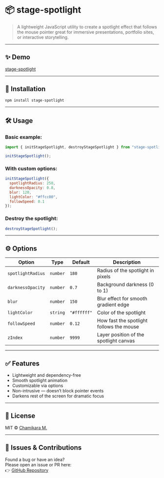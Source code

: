 # 📦 stage-spotlight

> A lightweight JavaScript utility to create a spotlight effect that follows the mouse pointer great for immersive presentations, portfolio sites, or interactive storytelling.

---

## ✨ Demo

[stage-spotlight](https://chamikaram.github.io/stage-spotlight/)

---

## 🚀 Installation

```bash
npm install stage-spotlight
```

---

## 🛠️ Usage

### Basic example:

```js
import { initStageSpotlight, destroyStageSpotlight } from "stage-spotlight";

initStageSpotlight();
```

### With custom options:

```js
initStageSpotlight({
  spotlightRadius: 250,
  darknessOpacity: 0.8,
  blur: 120,
  lightColor: "#ffcc00",
  followSpeed: 0.1
});
```

### Destroy the spotlight:

```js
destroyStageSpotlight();
```

---

## ⚙️ Options

| Option            | Type     | Default     | Description |
|-------------------|----------|-------------|-------------|
| `spotlightRadius` | `number` | `180`       | Radius of the spotlight in pixels |
| `darknessOpacity` | `number` | `0.7`       | Background darkness (0 to 1) |
| `blur`            | `number` | `150`       | Blur effect for smooth gradient edge |
| `lightColor`      | `string` | `"#ffffff"` | Color of the spotlight |
| `followSpeed`     | `number` | `0.12`      | How fast the spotlight follows the mouse |
| `zIndex`          | `number` | `9999`      | Layer position of the spotlight canvas |

---

## ✅ Features

- Lightweight and dependency-free
- Smooth spotlight animation
- Customizable via options
- Non-intrusive — doesn’t block pointer events
- Darkens rest of the screen for dramatic focus

---

## 📄 License

MIT © [Chamikara M.](https://github.com/ChamikaraM)

---

## 🐞 Issues & Contributions

Found a bug or have an idea?  
Please open an issue or PR here:  
👉 [GitHub Repository](https://github.com/ChamikaraM/stage-spotlight)